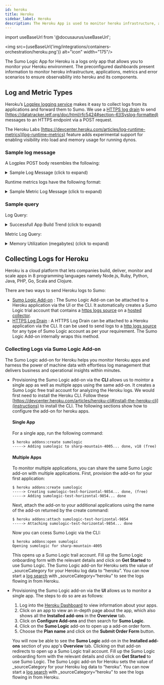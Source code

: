 ```yaml
---
id: heroku
title: Heroku
sidebar_label: Heroku
description: The Heroku App is used to monitor heroku infrastructure, applications, metrics and error scenarios to ensure observability into heroku and its components.
---
```


import useBaseUrl from '@docusaurus/useBaseUrl';

<img src={useBaseUrl('img/integrations/containers-orchestration/heroku.png')} alt="icon" width="175"/>


The Sumo Logic App for Heroku is a logs only app that allows you to monitor your Heroku environment. The preconfigured dashboards present information to monitor heroku infrastructure, applications, metrics and error scenarios to ensure observability into heroku and its components.

## Log and Metric Types

Heroku’s [Logplex logging service](https://devcenter.heroku.com/articles/logging) makes it easy to collect logs from its applications and forward them to Sumo. We use a [HTTPS log drain](https://devcenter.heroku.com/articles/log-drains#https-drains) to send [https://datatracker.ietf.org/doc/html/rfc5424#section-6](Syslog-formatted) messages to an HTTPS endpoint via a POST request.

The Heroku Labs [https://devcenter.heroku.com/articles/log-runtime-metrics](log-runtime-metrics) feature adds experimental support for enabling visibility into load and memory usage for running dynos.

### Sample log message

A Logplex POST body resembles the following:

<details><summary>Sample Log Message (click to expand)</summary>
```
83 <40>1 2012-11-30T06:45:29+00:00 host app web.3 - State changed from starting to up
119 <40>1 2012-11-30T06:45:26+00:00 host app web.3 - Starting process with command `bundle exec rackup config.ru -p 24405
```
</details>

Runtime metrics logs have the following format:

<details><summary>Sample Metric Log Message (click to expand)</summary>
```
335 <134>1 2023-08-24T10:28:47.153192+00:00 host heroku web.1 - source=web.1 dyno=heroku.322071457.63c5abfd-838b-4e2d-bce1-ce46de280675 sample#memory_total=180.43MB sample#memory_rss=180.05MB sample#memory_cache=0.38MB sample#memory_swap=0.00MB sample#memory_pgpgin=84329pages sample#memory_pgpgout=38140pages sample#memory_quota=512.00MB
205 <134>1 2023-08-24T12:31:50.112+00:00 host heroku web.1 - source=web.1 dyno=heroku.319324155.67cc34d0-0440-4106-97b6-d9486f7d9009 sample#load_avg_1m=0.00 sample#load_avg_5m=0.00 sample#load_avg_15m=0.01
```
</details>

### Sample query

Log Query:

<details><summary>Successfull App Build Trend (click to expand)</summary>
```sql
_sourceCategory"Heroku" "Build Succeeded"
| where _sourceName matches "{{log_drain}}"
| _sourceName as log_drain
| parse regex "(?<dateStamp>\d{4}-\d{2}-\d{2}T\d{2}\:\d{2}\:\d{2}.*\+\d{2}:\d{2})"
| parseDate(dateStamp,"yyyy-MM-dd'T'HH:mm:ss","etc/utc") as date
| formatDate(date, "MMM-dd") as day
| count by log_drain, day
| transpose row day column log_drain
```
</details>

Metric Log Query:

<details><summary>Memory Utilization (megabytes) (click to expand)</summary>
```sql
_sourceCategory"Heroku"
| parse regex "dyno=(?<dyno>.*?(?= )).*memory_total=(?<memory_total>.*?(?=MB )).*memory_rss=(?<memory_rss>.*?(?=MB )).*memory_cache=(?<memory_cache>.*?(?=MB )).*memory_swap=(?<memory_swap>.*?(?=MB ))"
| where dyno matches "{{dyno}}" and _sourceName matches "{{log_drain}}"
| timeslice 1m
| avg(memory_total) as memory_total, avg(memory_rss) as resident_memory, avg(memory_cache) as disk_cache_memory, avg(memory_swap) as swap_memory by _timeslice
```
</details>

## Collecting Logs for Heroku

Heroku is a cloud platform that lets companies build, deliver, monitor and scale apps in 8 programming languages namely Node.js, Ruby, Python, Java, PHP, Go, Scala and Clojure.

There are two ways to send Heroku logs to Sumo:
* [Sumo Logic Add-on](https://elements.heroku.com/addons/sumologic) : The Sumo Logic Add-on can be attached to a Heroku application via the UI or the CLI. It automatically creates a Sumo Logic trial account that contains a [https logs source](https://help.sumologic.com/docs/send-data/hosted-collectors/http-source/logs-metrics/) on a [hosted collector](https://help.sumologic.com/docs/send-data/hosted-collectors/configure-hosted-collector/).
* [HTTPS Log Drain](https://devcenter.heroku.com/articles/log-drains#https-drains) : A HTTPS Log Drain can be attached to a Heroku application via the CLI. It can be used to send logs to a [http logs source](https://help.sumologic.com/docs/send-data/hosted-collectors/http-source/logs-metrics/) for any type of Sumo Logic account as per your requirement. The Sumo Logic Add-on internally wraps this method.

### Collecting Logs via Sumo Logic Add-on

The Sumo Logic add-on for Heroku helps you monitor Heroku apps and harness the power of machine data with effortless log management that delivers business and operational insights within minutes.

* Provisioning the Sumo Logic add-on via the **CLI** allows us to mointor a single app as well as multiple apps using the same add-on. It creates a Sumo Logic free trail account for analyzing the Heroku logs. We would first need to install the Heroku CLI. Follow these [https://devcenter.heroku.com/articles/heroku-cli#install-the-heroku-cli](instructions) to install the CLI. The following sections show how to configure the add-on for heroku apps.

   #### Single App

   For a single app, run the following command:
   ```
   $ heroku addons:create sumologic
   -----> Adding sumologic to sharp-mountain-4005... done, v18 (free)
   ```

   #### Multiple Apps

   To monitor multiple applications, you can share the same Sumo Logic add-on with multiple applications.
   First, provision the add-on for your first application:
   ```
   $ heroku addons:create sumologic
   -----> Creating sumologic-test-horizontal-9854... done, (free)
   -----> Adding sumologic-test-horizontal-9854... done
   ```
   Next, attach the add-on to your additional applications using the name of the add-on returned by the create command:
   ```
   $ heroku addons:attach sumologic-test-horizontal-9854
   -----> Attaching sumologic-test-horizontal-9854... done
   ```

   Now you can ccess Sumo Logic via the CLI:
   ```
   $ heroku addons:open sumologic
   Opening sumologic for sharp-mountain-4005
   ```

   This opens up a Sumo Logic trail account. Fill up the Sumo Logic onboarding form with the relevant details and click on **Get Started** to use Sumo Logic. The Sumo Logic add-on for Heroku sets the value of _sourceCategory for your Heroku log data to “heroku”. You can now start a [log search](https://help.sumologic.com/docs/search/) with _sourceCategory=“heroku” to see the logs flowing in from Heroku.


* Provisioning the Sumo Logic add-on via the **UI** allows us to monitor a single app. The steps to do so are as follows:
   1. Log into the [Heroku Dashboard](https://dashboard.heroku.com/) to view information about your apps.
   2. Click on an app to view an in-depth page about the app, which also shows all the **Installed add-ons** in the **Overview** tab.
   3. Click on **Configure Add-ons** and then search for **Sumo Logic**.
   4. Click on the **Sumo Logic** add-on to open up a add-on order form.
   5. Choose the **Plan name** and click on the **Submit Order Form** button.

   You will now be able to see the **Sumo Logic** add-on in the **Installed add-ons** section of you app's **Overview** tab. Clicking on that add-on redirects to open up a Sumo Logic trail account. Fill up the Sumo Logic onboarding form with the relevant details and click on **Get Started** to use Sumo Logic. The Sumo Logic add-on for Heroku sets the value of _sourceCategory for your Heroku log data to “heroku”. You can now start a [log search](https://help.sumologic.com/docs/search/) with _sourceCategory=“heroku” to see the logs flowing in from Heroku.


